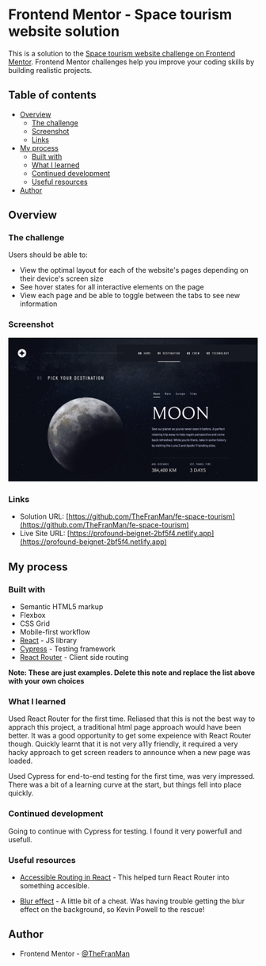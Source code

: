 # Frontend Mentor - Space tourism website solution

This is a solution to the [Space tourism website challenge on Frontend Mentor](https://www.frontendmentor.io/challenges/space-tourism-multipage-website-gRWj1URZ3). Frontend Mentor challenges help you improve your coding skills by building realistic projects. 

## Table of contents

- [Overview](#overview)
  - [The challenge](#the-challenge)
  - [Screenshot](#screenshot)
  - [Links](#links)
- [My process](#my-process)
  - [Built with](#built-with)
  - [What I learned](#what-i-learned)
  - [Continued development](#continued-development)
  - [Useful resources](#useful-resources)
- [Author](#author)

## Overview

### The challenge

Users should be able to:

- View the optimal layout for each of the website's pages depending on their device's screen size
- See hover states for all interactive elements on the page
- View each page and be able to toggle between the tabs to see new information

### Screenshot

![](./screenshot.jpg)

### Links

- Solution URL: [https://github.com/TheFranMan/fe-space-tourism](https://github.com/TheFranMan/fe-space-tourism)
- Live Site URL: [https://profound-beignet-2bf5f4.netlify.app](https://profound-beignet-2bf5f4.netlify.app)

## My process

### Built with

- Semantic HTML5 markup
- Flexbox
- CSS Grid
- Mobile-first workflow
- [React](https://reactjs.org/) - JS library
- [Cypress](https://www.cypress.io/) - Testing framework
- [React Router](https://reactrouter.com/en/main) - Client side routing

**Note: These are just examples. Delete this note and replace the list above with your own choices**

### What I learned

Used React Router for the first time. Reliased that this is not the best way to apprach this project, a traditional html page approach would have been better. It was a good opportunity to get some expeience with React Router though. Quickly learnt that it is not very a11y friendly, it required a very hacky approach to get screen readers to announce when a new page was loaded.

Used Cypress for end-to-end testing for the first time, was very impressed. There was a bit of a learning curve at the start, but things fell into place quickly.

### Continued development

Going to continue with Cypress for testing. I found it very powerfull and usefull.

### Useful resources

- [Accessible Routing in React](https://timwright.org/blog/2019/03/23/accessible-routing-in-react/) - This helped turn React Router into something accesible.

- [Blur effect](https://www.youtube.com/watch?v=HbBMp6yUXO0) - A little bit of a cheat. Was having trouble getting the blur effect on the background, so Kevin Powell to the rescue!

## Author

- Frontend Mentor - [@TheFranMan](https://www.frontendmentor.io/profile/TheFranMan)
